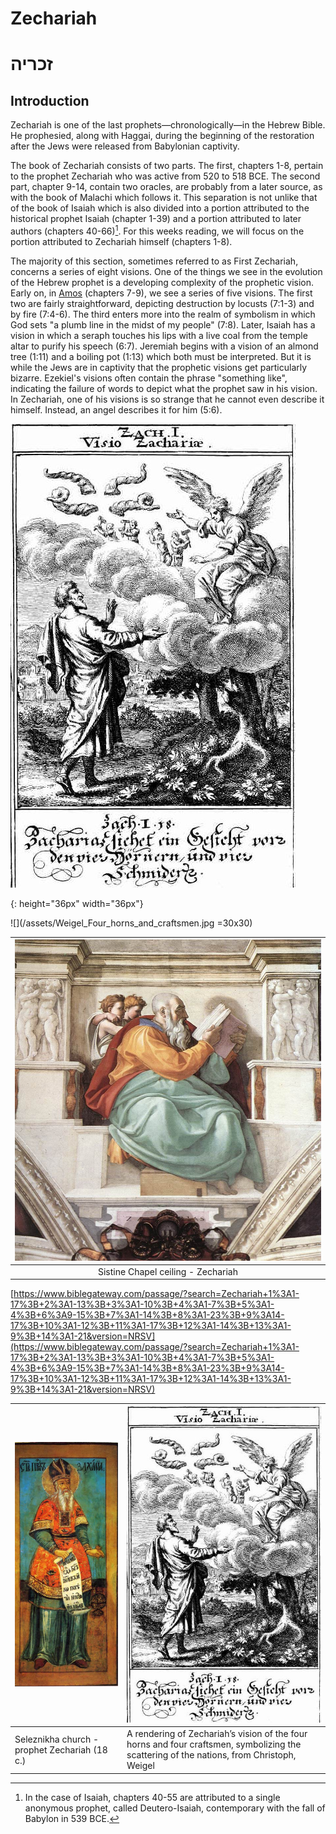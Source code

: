 # Zechariah

# זכריה

## Introduction

Zechariah is one of the last prophets—chronologically—in the Hebrew Bible. He prophesied, along with Haggai, during the beginning of the restoration after the Jews were released from Babylonian captivity.

The book of Zechariah consists of two parts. The first, chapters 1-8, pertain to the prophet Zechariah who was active from 520 to 518 BCE. The second part, chapter 9-14, contain two oracles, are probably from a later source, as with the book of Malachi which follows it. This separation is not unlike that of the book of Isaiah which is also divided into a portion attributed to the historical prophet Isaiah \(chapter 1-39\) and a portion attributed to later authors \(chapters 40-66\)[^1]. For this weeks reading, we will focus on the portion attributed to Zechariah himself \(chapters 1-8\).

The majority of this section, sometimes referred to as First Zechariah, concerns a series of eight visions. One of the things we see in the evolution of the Hebrew prophet is a developing complexity of the prophetic vision. Early on, in [Amos](/prophets/amos.md) \(chapters 7-9\), we see a series of five visions. The first two are fairly straightforward, depicting destruction by locusts \(7:1-3\) and by fire \(7:4-6\). The third enters more into the realm of symbolism in which God sets "a plumb line in the midst of my people" \(7:8\). Later, Isaiah has a vision in which a seraph touches his lips with a live coal from the temple altar to purify his speech \(6:7\). Jeremiah begins with a vision of an almond tree \(1:11\) and a boiling pot \(1:13\) which both must be interpreted. But it is while the Jews are in captivity that the prophetic visions get particularly bizarre. Ezekiel's visions often contain the phrase "something like", indicating the failure of words to depict what the prophet saw in his vision. In Zechariah, one of his visions is so strange that he cannot even describe it himself. Instead, an angel describes it for him \(5:6\).

![smile]

[smile]: /assets/Weigel_Four_horns_and_craftsmen.jpg
{: height="36px" width="36px"}

![](/assets/Weigel_Four_horns_and_craftsmen.jpg =30x30)

| ![](/assets/Michelangelo,_profeti,_Zechariah_01.jpg) |
| :---: |
| Sistine Chapel ceiling - Zechariah |

[https://www.biblegateway.com/passage/?search=Zechariah+1%3A1-17%3B+2%3A1-13%3B+3%3A1-10%3B+4%3A1-7%3B+5%3A1-4%3B+6%3A9-15%3B+7%3A1-14%3B+8%3A1-23%3B+9%3A14-17%3B+10%3A1-12%3B+11%3A1-17%3B+12%3A1-14%3B+13%3A1-9%3B+14%3A1-21&version=NRSV](https://www.biblegateway.com/passage/?search=Zechariah+1%3A1-17%3B+2%3A1-13%3B+3%3A1-10%3B+4%3A1-7%3B+5%3A1-4%3B+6%3A9-15%3B+7%3A1-14%3B+8%3A1-23%3B+9%3A14-17%3B+10%3A1-12%3B+11%3A1-17%3B+12%3A1-14%3B+13%3A1-9%3B+14%3A1-21&version=NRSV)

| ![](/assets/Seleznikha_church_-_prophet_Zechariah_%2818_c.%29.jpg) | ![](/assets/Weigel_Four_horns_and_craftsmen.jpg) |
| :--- | :--- |
| Seleznikha church - prophet Zechariah \(18 c.\) | A rendering of Zechariah’s vision of the four horns and four craftsmen, symbolizing the scattering of the nations, from Christoph, Weigel |

[^1]: In the case of Isaiah, chapters 40-55 are attributed to a single anonymous prophet, called Deutero-Isaiah, contemporary with the fall of Babylon in 539 BCE.
